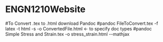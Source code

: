 # ENGN1210Website

#To Convert .tex to .html download Pandoc
#pandoc FileToConvert.tex -f latex -t html -s -o ConvertedFile.html <- to specify doc types
#pandoc Simple Stress and Strain.tex -o stress_strain.html --mathjax
